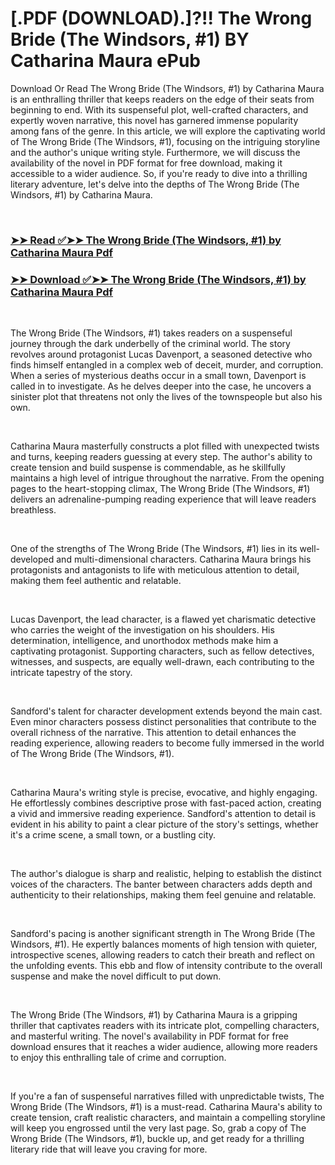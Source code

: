 # [.PDF (DOWNLOAD).]?!! The Wrong Bride (The Windsors, #1) BY Catharina Maura ePub

<p>Download Or Read The Wrong Bride (The Windsors, #1) by Catharina Maura is an enthralling thriller that keeps readers on the edge of their seats from beginning to end. With its suspenseful plot, well-crafted characters, and expertly woven narrative, this novel has garnered immense popularity among fans of the genre. In this article, we will explore the captivating world of The Wrong Bride (The Windsors, #1), focusing on the intriguing storyline and the author's unique writing style. Furthermore, we will discuss the availability of the novel in PDF format for free download, making it accessible to a wider audience. So, if you're ready to dive into a thrilling literary adventure, let's delve into the depths of The Wrong Bride (The Windsors, #1) by Catharina Maura.</p>
<p>&nbsp;</p>

### [➤➤ Read ✅➤➤ The Wrong Bride (The Windsors, #1) by Catharina Maura Pdf](https://pdfworldnow.com/?book=62316382)

### [➤➤ Download ✅➤➤ The Wrong Bride (The Windsors, #1) by Catharina Maura Pdf](https://pdfworldnow.com/?book=62316382)

<p>&nbsp;</p>
<p>The Wrong Bride (The Windsors, #1) takes readers on a suspenseful journey through the dark underbelly of the criminal world. The story revolves around protagonist Lucas Davenport, a seasoned detective who finds himself entangled in a complex web of deceit, murder, and corruption. When a series of mysterious deaths occur in a small town, Davenport is called in to investigate. As he delves deeper into the case, he uncovers a sinister plot that threatens not only the lives of the townspeople but also his own.</p>
<p>&nbsp;</p>
<p>Catharina Maura masterfully constructs a plot filled with unexpected twists and turns, keeping readers guessing at every step. The author's ability to create tension and build suspense is commendable, as he skillfully maintains a high level of intrigue throughout the narrative. From the opening pages to the heart-stopping climax, The Wrong Bride (The Windsors, #1) delivers an adrenaline-pumping reading experience that will leave readers breathless.</p>
<p>&nbsp;</p>
<p>One of the strengths of The Wrong Bride (The Windsors, #1) lies in its well-developed and multi-dimensional characters. Catharina Maura brings his protagonists and antagonists to life with meticulous attention to detail, making them feel authentic and relatable.</p>
<p>&nbsp;</p>
<p>Lucas Davenport, the lead character, is a flawed yet charismatic detective who carries the weight of the investigation on his shoulders. His determination, intelligence, and unorthodox methods make him a captivating protagonist. Supporting characters, such as fellow detectives, witnesses, and suspects, are equally well-drawn, each contributing to the intricate tapestry of the story.</p>
<p>&nbsp;</p>
<p>Sandford's talent for character development extends beyond the main cast. Even minor characters possess distinct personalities that contribute to the overall richness of the narrative. This attention to detail enhances the reading experience, allowing readers to become fully immersed in the world of The Wrong Bride (The Windsors, #1).</p>
<p>&nbsp;</p>
<p>Catharina Maura's writing style is precise, evocative, and highly engaging. He effortlessly combines descriptive prose with fast-paced action, creating a vivid and immersive reading experience. Sandford's attention to detail is evident in his ability to paint a clear picture of the story's settings, whether it's a crime scene, a small town, or a bustling city.</p>
<p>&nbsp;</p>
<p>The author's dialogue is sharp and realistic, helping to establish the distinct voices of the characters. The banter between characters adds depth and authenticity to their relationships, making them feel genuine and relatable.</p>
<p>&nbsp;</p>
<p>Sandford's pacing is another significant strength in The Wrong Bride (The Windsors, #1). He expertly balances moments of high tension with quieter, introspective scenes, allowing readers to catch their breath and reflect on the unfolding events. This ebb and flow of intensity contribute to the overall suspense and make the novel difficult to put down.</p>
<p>&nbsp;</p>
<p>The Wrong Bride (The Windsors, #1) by Catharina Maura is a gripping thriller that captivates readers with its intricate plot, compelling characters, and masterful writing. The novel's availability in PDF format for free download ensures that it reaches a wider audience, allowing more readers to enjoy this enthralling tale of crime and corruption.</p>
<p>&nbsp;</p>
<p>If you're a fan of suspenseful narratives filled with unpredictable twists, The Wrong Bride (The Windsors, #1) is a must-read. Catharina Maura's ability to create tension, craft realistic characters, and maintain a compelling storyline will keep you engrossed until the very last page. So, grab a copy of The Wrong Bride (The Windsors, #1), buckle up, and get ready for a thrilling literary ride that will leave you craving for more.</p>
<p>&nbsp;</p>
